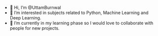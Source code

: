 - 👋 Hi, I’m @UttamBurnwal
- 👀 I’m interested in subjects related to Python, Machine Learning and Deep Learning.
- 🌱 I’m currently in my learning phase so I would love to collaborate with people for new projects.

<!---
UttamBurnwal/UttamBurnwal is a ✨ special ✨ repository because its `README.md` (this file) appears on your GitHub profile.
You can click the Preview link to take a look at your changes.
--->
